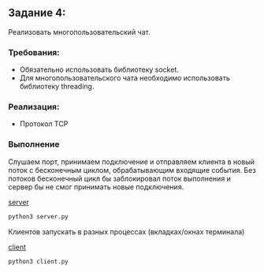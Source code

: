 ## Задание 4:
Реализовать многопользовательский чат.

### Требования:

 - Обязательно использовать библиотеку socket.
 - Для многопользовательского чата необходимо использовать библиотеку threading.

### Реализация:
 - Протокол TCP


### Выполнение

Слушаем порт, принимаем подключение и отправляем клиента в новый поток с бесконечным циклом, обрабатывающим входящие события. Без потоков бесконечный цикл бы заблокировал поток выполнения и сервер бы не смог принимать новые подключения.

[server](../../Lr1/4/server.py)

```bash
python3 server.py
```

Клиентов запускать в разных процессах (вкладках/окнах терминала)

[client](../../Lr1/4/client.py)

```bash
python3 client.py
```